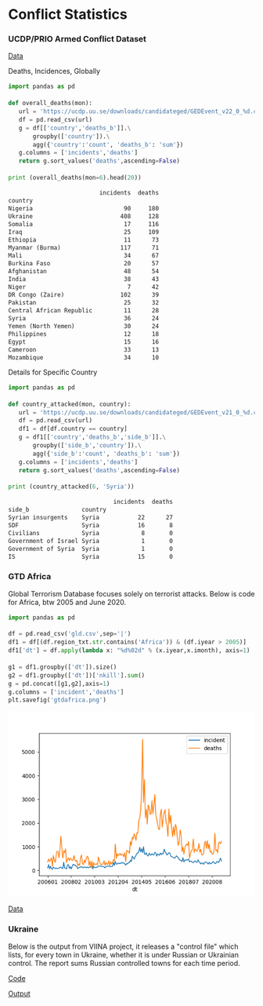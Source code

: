 # Conflict Statistics

### UCDP/PRIO Armed Conflict Dataset

[Data](https://ucdp.uu.se/downloads/)

Deaths, Incidences, Globally

```python
import pandas as pd

def overall_deaths(mon):
   url = 'https://ucdp.uu.se/downloads/candidateged/GEDEvent_v22_0_%d.csv' % mon
   df = pd.read_csv(url)
   g = df[['country','deaths_b']].\
       groupby(['country']).\
       agg({'country':'count', 'deaths_b': 'sum'})
   g.columns = ['incidents','deaths']
   return g.sort_values('deaths',ascending=False)

print (overall_deaths(mon=6).head(20))
```

```text
                          incidents  deaths
country                                    
Nigeria                          90     180
Ukraine                         408     128
Somalia                          17     116
Iraq                             25     109
Ethiopia                         11      73
Myanmar (Burma)                 117      71
Mali                             34      67
Burkina Faso                     20      57
Afghanistan                      48      54
India                            38      43
Niger                             7      42
DR Congo (Zaire)                102      39
Pakistan                         25      32
Central African Republic         11      28
Syria                            36      24
Yemen (North Yemen)              30      24
Philippines                      12      18
Egypt                            15      16
Cameroon                         33      13
Mozambique                       34      10
```

Details for Specific Country

```python
import pandas as pd

def country_attacked(mon, country):
   url = 'https://ucdp.uu.se/downloads/candidateged/GEDEvent_v21_0_%d.csv' % mon
   df = pd.read_csv(url)
   df1 = df[df.country == country]
   g = df1[['country','deaths_b','side_b']].\
       groupby(['side_b','country']).\
       agg({'side_b':'count', 'deaths_b': 'sum'})
   g.columns = ['incidents','deaths']
   return g.sort_values('deaths',ascending=False)

print (country_attacked(6, 'Syria'))
```

```text
                              incidents  deaths
side_b               country                   
Syrian insurgents    Syria           22      27
SDF                  Syria           16       8
Civilians            Syria            8       0
Government of Israel Syria            1       0
Government of Syria  Syria            1       0
IS                   Syria           15       0
```

<a name='gtdafrica'/>

### GTD Africa

Global Terrorism Database focuses solely on terrorist attacks. Below
is code for Africa, btw 2005 and June 2020. 


```python
import pandas as pd

df = pd.read_csv('gld.csv',sep='|')
df1 = df[(df.region_txt.str.contains('Africa')) & (df.iyear > 2005)]
df1['dt'] = df.apply(lambda x: "%d%02d" % (x.iyear,x.imonth), axis=1)

g1 = df1.groupby(['dt']).size()
g2 = df1.groupby(['dt'])['nkill'].sum()
g = pd.concat([g1,g2],axis=1)
g.columns = ['incident','deaths']
plt.savefig('gtdafrica.png')
```

![](gtdafrica.png)

[Data](https://www.start.umd.edu/gtd/contact/download)

<a name='ukraine'/>

### Ukraine

Below is the output from VIINA project, it releases a "control file"
which lists, for every town in Ukraine, whether it is under Russian or
Ukrainian control. The report sums Russian controlled towns for each
time period.

[Code](confstats-ukr.py)

[Output](viina-control.png)

